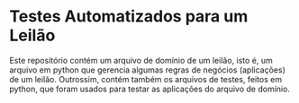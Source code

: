 # Testes Automatizados para um Leilão

Este repositório contém um arquivo de domínio de um leilão, isto é, um arquivo em python que gerencia algumas regras de negócios (aplicações) de um leilão. 
Outrossim, contém também os arquivos de testes, feitos em python, que foram usados para testar as aplicações do arquivo de domínio.
